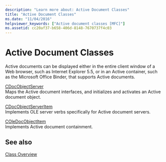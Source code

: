 ```yaml
---
description: "Learn more about: Active Document Classes"
title: "Active Document Classes"
ms.date: "11/04/2016"
helpviewer_keywords: ["Active document classes [MFC]"]
ms.assetid: cc20af37-b658-406d-8148-7670737f4c03
---
```

# Active Document Classes

Active documents can be displayed either in the entire client window of a Web browser, such as Internet Explorer 5.5, or in an Active container, such as the Microsoft Office Binder, that supports Active documents.

[CDocObjectServer](reference/cdocobjectserver-class.md)<br/>
Maps the Active document interfaces, and initializes and activates an Active document object.

[CDocObjectServerItem](reference/cdocobjectserveritem-class.md)<br/>
Implements OLE server verbs specifically for Active document servers.

[COleDocObjectItem](reference/coledocobjectitem-class.md)<br/>
Implements Active document containment.

## See also

[Class Overview](class-library-overview.md)

